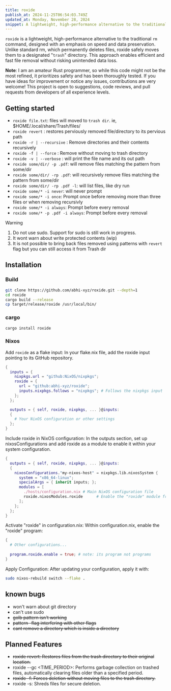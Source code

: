 ```yaml
---
title: roxide
publish_at: 2024-11-25T06:54:03.749Z
updated_at: Monday, November 28, 2024
snippet: A lightweight, high-performance alternative to the traditional rm command, written in rust.
---
```


`roxide` is a lightweight, high-performance alternative to the traditional `rm`
command, designed with an emphasis on speed and data preservation. Unlike
standard rm, which permanently deletes files, roxide safely moves them to a
designated "`trash`" directory. This approach enables efficient and fast file
removal without risking unintended data loss.

**Note**: I am an amateur Rust programmer, so while this code might not be the
most refined, it prioritizes safety and has been thoroughly tested. If you have
ideas for improvement or notice any issues, contributions are very welcome! This
project is open to suggestions, code reviews, and pull requests from developers
of all experience levels.

## Getting started

- `roxide file.txt`: files will moved to `trash dir`. ie,
  $HOME/.local/share/Trash/files/
- `roxide revert` : restores perviously removed file/directory to its pervious
  path
- `roxide -r | --recursive` : Remove directories and their contents recursively
- `roxide -f | --force` : Remove without moving to trash directory
- `roxide -v | --verbose` : will print the file name and its out path
- `roxide some/dir/ -p .pdf`: will remove files matching the pattern from
  some/dir
- `roxide some/dir/ -rp .pdf`: will recursively remove files matching the
  pattern from some/dir
- `roxide some/dir/ -rp .pdf -l`: will list files, like dry run
- `roxide some/* -i never`: will never prompt
- `roxide some/* -i once`: Prompt once before removing more than three files or
  when removing recursivly
- `roxide some/* -i always`: Prompt before every removal
- `roxide some/* -p .pdf -i always`: Prompt before every removal

> [!WARNING]
>
> 1. Do not use sudo. Support for sudo is still work in progress.
> 2. It wont warn about write protected contents (wip)
> 3. It is not possible to bring back files removed using patterns with `revert`
>    flag but you can still access it from Trash dir

## Installation

### Build

```bash
git clone https://github.com/abhi-xyz/roxide.git --depth=1 
cd roxide
cargo build --release
cp target/release/roxide /usr/local/bin/
```

### cargo

```bash
cargo install roxide
```

### Nixos

Add `roxide` as a flake input: In your flake.nix file, add the roxide input
pointing to its GitHub repository.

```nix
{
  inputs = {
    nixpkgs.url = "github:NixOS/nixpkgs";
    roxide = {
      url = "github:abhi-xyz/roxide";
      inputs.nixpkgs.follows = "nixpkgs"; # Follows the nixpkgs input
    };
  };

  outputs = { self, roxide, nixpkgs, ... }@inputs:
  {
    # Your NixOS configuration or other settings
  };
}
```

Include roxide in NixOS configuration: In the outputs section, set up
nixosConfigurations and add roxide as a module to enable it within your system
configuration.

```nix
{
  outputs = { self, roxide, nixpkgs, ... }@inputs:
  {
    nixosConfigurations."my-nixos-host" = nixpkgs.lib.nixosSystem {
      system = "x86_64-linux";
      specialArgs = { inherit inputs; };
      modules = [
        ./hosts/configuration.nix # Main NixOS configuration file
        roxide.nixosModules.roxide      # Enable the "roxide" module from the flake
      ];
    };
  };
}
```

Activate "roxide" in configuration.nix: Within configuration.nix, enable the
"roxide" program:

```nix
{
  # Other configurations...
  
  program.roxide.enable = true; # note: its program not programs
}
```

Apply Configuration: After updating your configuration, apply it with:

```bash
sudo nixos-rebuild switch --flake .
```

## known bugs

- won't warn about git directory
- can't use sudo
- ~~golb pattern isn't working~~
- ~~pattern -flag interfering with other flags~~
- ~~cant remove a directory which is inside a directory~~

## Planned Features

- ~~roxide revert: Restores files from the trash directory to their original
  location.~~
- roxide --gc <TIME_PERIOD>: Performs garbage collection on trashed files,
  automatically clearing files older than a specified period.
- ~~roxide -f: Forces deletion without moving files to the trash directory.~~
- roxide -s: Shreds files for secure deletion.